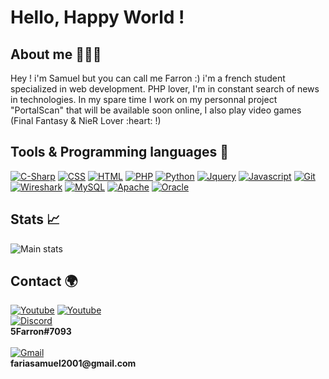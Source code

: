 <p align="center">
  <h1>Hello, Happy World !</h1>
</p>

<h2>About me 👨🏻‍🎓</h2>
Hey ! i'm Samuel but you can call me Farron :) i'm a french student specialized in web development. PHP lover, I'm in constant search of news in technologies. In my spare time I work on my personnal project "PortalScan" that will be available soon online, I also play video games (Final Fantasy & NieR Lover :heart: !)

<h2>Tools & Programming languages 🔧</h2>
<div>
  <a href="#"><img alt="C-Sharp" src="https://img.shields.io/badge/c%23-%23239120.svg?style=for-the-badge&logo=c-sharp&logoColor=white"/></a>
  <a href="#"><img alt="CSS" src="https://img.shields.io/badge/css3-%231572B6.svg?style=for-the-badge&logo=css3&logoColor=white"/></a>
  <a href="#"><img alt="HTML" src="https://img.shields.io/badge/html5-%23E34F26.svg?style=for-the-badge&logo=html5&logoColor=white"/></a>
  <a href="#"><img alt="PHP" src="https://img.shields.io/badge/php-%23777BB4.svg?style=for-the-badge&logo=php&logoColor=white"/></a>
  <a href="#"><img alt="Python" src="https://img.shields.io/badge/python-3670A0?style=for-the-badge&logo=python&logoColor=ffdd54"/></a>
  <a href="#"><img alt="Jquery" src="https://img.shields.io/badge/jquery-%230769AD.svg?style=for-the-badge&logo=jquery&logoColor=white"/></a>
  <a href="#"><img alt="Javascript" src="https://img.shields.io/badge/javascript-%23ED8B00?style=for-the-badge&logo=javascript&logoColor=white"/></a>
  <a href="#"><img alt="Git" src="https://img.shields.io/badge/git-%23F05033.svg?style=for-the-badge&logo=git&logoColor=white"/></a>
  <a href="#"><img alt="Wireshark" src="https://img.shields.io/badge/wireshark-004DB0?style=for-the-badge&logo=wireshark&logoColor=white"/></a>
  <a href="#"><img alt="MySQL" src="https://img.shields.io/badge/mysql-%2300f.svg?style=for-the-badge&logo=mysql&logoColor=white"/></a>
  <a href="#"><img alt="Apache" src="https://img.shields.io/badge/apache-%23D42029.svg?style=for-the-badge&logo=apache&logoColor=white"/></a>
  <a href="#"><img alt="Oracle" src="https://img.shields.io/badge/Oracle-F80000?style=for-the-badge&logo=oracle&logoColor=white"/></a>
</div>

<h2>Stats 📈</h2>

![Main stats](https://github-readme-stats.vercel.app/api?username=5Farron&count_private=true&show_icons=true&theme=tokyonight&include_all_commits=true)

<h2> Contact 🌍</h2>
<div>
  <a href="https://www.youtube.com/channel/UCa995CC0VEpdDhsBBBO0Lyg"><img alt="Youtube" src="https://img.shields.io/badge/youtube-%23EE4831.svg?&style=for-the-badge&   logo=youtube&logoColor=white"/></a>
  <a href="https://steamcommunity.com/profiles/76561198962856261/"><img alt="Youtube" src="https://img.shields.io/badge/steam-%23000000.svg?style=for-the-badge&         logo=steam&logoColor=white"/></a>
</div>
<div><a href="#"><img alt="Discord" src="https://img.shields.io/badge/discord-7289DA.svg?&style=for-the-badge&logo=discord&logoColor=white"/></a><br><b>5Farron#7093</b></div><br>
<div><a href="#"><img alt="Gmail" src="https://img.shields.io/badge/Gmail-D14836?style=for-the-badge&logo=gmail&logoColor=white"/></a><br><b>fariasamuel2001@gmail.com</b></div>

